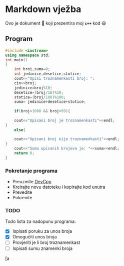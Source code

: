 # Markdown vježba
Ovo je dokument 📝 koji prezentira moj  **`c++`** kod 😃
## Program
```cpp
#include <iostream>
using namespace std;
int main()
{
	int broj,suma=0;
	int jedinice,desetice,stotice;
	cout<<"Upisi troznamenkasti broj: ";
	cin>>broj;
	jedinice=broj%10;
	desetice=(broj/10)%10;
	stotice=(broj/100)%100;
	suma= jedinice+desetice+stotice;
	
	if(broj<1000 && broj>99){
	
	cout<<"Upisani broj je troznamenkasti"<<endl;
}	
	else{
	
	cout<<"Upisani broj nije troznamenkasti"<<endl;
}
	cout<<"Suma upisanih brojeva je: "<<suma<<endl;
	return 0;
}
```
### Pokretanje programa
- Preuzmite [DevCpp](https://sourceforge.net/projects/orwelldevcpp/)
- Kreirajte novu datoteku i kopirajte kod unutra
- Prevedite
- Pokrenite
### TODO
Todo lista za nadopunu programa:
- [x] Ispisati poruku za unos broja
- [x] Omogućiti unos broja
- [ ] Provjeriti je li broj troznamenkast
- [ ] Ispisati sumu znamenki broja

[a



